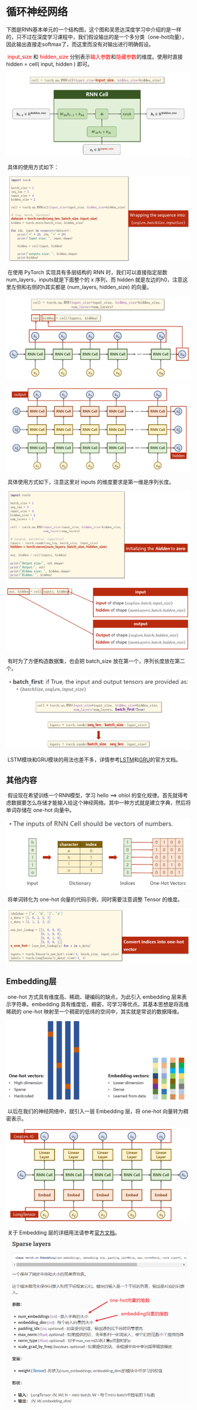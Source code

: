 # 循环神经网络

​		下图是RNN基本单元的一个结构图，这个图和吴恩达深度学习中介绍的是一样的，只不过在深度学习课程中，我们假设输出的是一个多分类（one-hot向量），因此输出直接走softmax了，而这里而没有对输出进行明确假设。

​		<font style="color:red">input_size</font> 和 <font style="color:red">hidden_size</font> 分别表示<font style="color:red">输入参数</font>和<font style="color:red">隐藏参数</font>的维度。使用时直接 hidden = cell( input, hidden ) 即可。

![image-20200821200208104](src-PyTorch深度学习实践/image-20200821200208104.png)

​		具体的使用方式如下：

![image-20200821201113215](src-PyTorch深度学习实践/image-20200821201113215.png)

​		在使用 PyTorch 实现具有多层结构的 RNN 时，我们可以直接指定层数 num_layers，inputs就是下面整个的 x 序列，而 hidden 就是左边的h0，注意这里左侧和右侧的h其实都是 (num_layers, hidden_size) 的向量。

![image-20200821201338550](src-PyTorch深度学习实践/image-20200821201338550.png)

![image-20200821201830187](src-PyTorch深度学习实践/image-20200821201830187.png)

​		具体使用方式如下，注意这里对 inputs 的维度要求是第一维是序列长度。

![image-20200821201730113](src-PyTorch深度学习实践/image-20200821201730113.png)

![image-20200821201946480](src-PyTorch深度学习实践/image-20200821201946480.png)

​		有时为了方便构造数据集，也会把 batch_size 放在第一个，序列长度放在第二个。

![image-20200821202059263](src-PyTorch深度学习实践/image-20200821202059263.png)

​		LSTM模块和GRU模块的用法也差不多，详情参考[LSTM](https://pytorch-cn.readthedocs.io/zh/latest/package_references/torch-nn/#class-torchnnlstm-args-kwargssource)和[GRU](https://pytorch-cn.readthedocs.io/zh/latest/package_references/torch-nn/#class-torchnngru-args-kwargssource)的官方文档。

## 其他内容

​		假设现在希望训练一个RNN模型，学习 hello ==> ohlol 的变化规律。首先就得考虑数据要怎么存储才能输入给这个神经网络。其中一种方式就是建立字典，然后将单词存储在 one-hot 向量中。

![image-20200821202509055](src-PyTorch深度学习实践/image-20200821202509055.png)

​		将单词转化为 one-hot 向量的代码示例，同时需要注意调整 Tensor 的维度。

![image-20200821202805727](src-PyTorch深度学习实践/image-20200821202805727.png)

## Embedding层

​		one-hot 方式具有维度高、稀疏、硬编码的缺点，为此引入 embedding 层来表示字符串。embedding 具有维度低，稠密，可学习等优点。其基本思想是将高维稀疏的 one-hot 映射至一个稠密的低纬的空间中，其实就是常说的数据降维。

<img src="src-PyTorch深度学习实践/image-20200822104917319.png" style="zoom:60%" />

​		以后在我们的神经网络中，就引入一层 Embedding 层，将 one-hot 向量转为稠密表示。

<img src="src-PyTorch深度学习实践/image-20200821210238000.png" style="zoom:60%" />

​		关于 Embedding 层的详细用法请参考[官方文档](https://pytorch-cn.readthedocs.io/zh/latest/package_references/torch-nn/#sparse-layers)。

<img src="src-PyTorch深度学习实践/image-20200822105510753.png" style="zoom:60%" />

